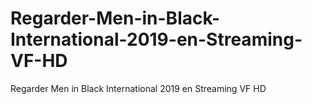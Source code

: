 # Regarder-Men-in-Black-International-2019-en-Streaming-VF-HD
Regarder Men in Black International 2019 en Streaming VF HD
